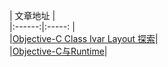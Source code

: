 


|   文章地址  |   
|:------:|:-----: |   
|[Objective-C Class Ivar Layout 探索](http://blog.sunnyxx.com/2015/09/13/class-ivar-layout/)|           
|[Objective-C与Runtime](http://springox.w18.net/2015/09/03/objectivecruntime/?hmsr=toutiao.io&utm_medium=toutiao.io&utm_source=toutiao.io)|